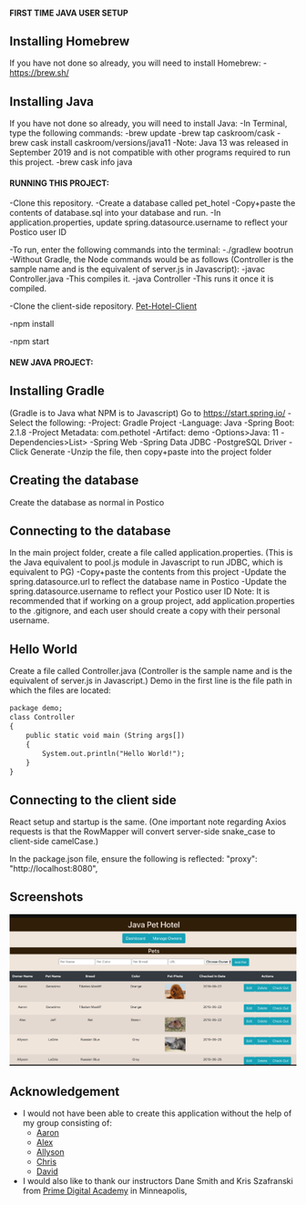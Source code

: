 #### FIRST TIME JAVA USER SETUP

## Installing Homebrew
If you have not done so already, you will need to install Homebrew:
    -https://brew.sh/

## Installing Java
If you have not done so already, you will need to install Java:
-In Terminal, type the following commands:
    -brew update
    -brew tap caskroom/cask
    -brew cask install caskroom/versions/java11
        -Note: Java 13 was released in September 2019 and is not compatible with other programs required to run this project.
    -brew cask info java

#### RUNNING THIS PROJECT:

-Clone this repository.
-Create a database called pet_hotel
-Copy+paste the contents of database.sql into your database and run.
-In application.properties, update spring.datasource.username to reflect your Postico user ID

-To run, enter the following commands into the terminal:
    -./gradlew bootrun
        -Without Gradle, the Node commands would be as follows (Controller is the sample name and is the equivalent of server.js in Javascript):
            -javac Controller.java
                -This compiles it.
            -java Controller
                -This runs it once it is compiled.

-Clone the client-side repository.
[Pet-Hotel-Client](https://github.com/cloakerwolf/pet-hotel-client)

-npm install

-npm start

#### NEW JAVA PROJECT:

## Installing Gradle
(Gradle is to Java what NPM is to Javascript)
Go to https://start.spring.io/
-Select the following:
    -Project: Gradle Project
    -Language: Java
    -Spring Boot: 2.1.8
    -Project Metadata: com.pethotel
    -Artifact: demo
    -Options>Java: 11
    -Dependencies>List>
        -Spring Web
        -Spring Data JDBC
        -PostgreSQL Driver
    -Click Generate
    -Unzip the file, then copy+paste into the project folder

## Creating the database
Create the database as normal in Postico

## Connecting to the database
In the main project folder, create a file called application.properties. (This is the Java equivalent to pool.js module in Javascript to run JDBC, which is equivalent to PG)
-Copy+paste the contents from this project
    -Update the spring.datasource.url to reflect the database name in Postico
    -Update the spring.datasource.username to reflect your Postico user ID
        Note: It is recommended that if working on a group project, add application.properties to the .gitignore, and each user should create a copy with their personal username.

## Hello World
Create a file called Controller.java (Controller is the sample name and is the equivalent of server.js in Javascript.) Demo in the first line is the file path in which the files are located:

    package demo;
    class Controller
    {
        public static void main (String args[])
        {
            System.out.println("Hello World!");
        }
    }

## Connecting to the client side
React setup and startup is the same.
(One important note regarding Axios requests is that the RowMapper will convert server-side snake_case to client-side camelCase.)

In the package.json file, ensure the following is reflected:
    "proxy": "http://localhost:8080",
    
## Screenshots

![addpet](addpet.png)

## Acknowledgement

* I would not have been able to create this application without the help of my group consisting of:
    - [Aaron](https://github.com/Wherewolfe35)
    - [Alex](https://github.com/cloakerwolf)
    - [Allyson](https://github.com/aholdahl)
    - [Chris](https://github.com/Chris0Bannon)
    - [David](https://github.com/dmheisel)
* I would also like to thank our instructors Dane Smith and Kris Szafranski from [Prime Digital Academy](https://primeacademy.io/) in Minneapolis, 
